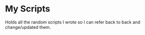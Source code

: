 My Scripts
==========

Holds all the random scripts I wrote so I can refer back to back and change/updated them.